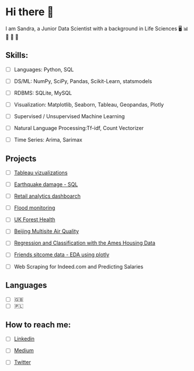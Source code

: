 # Hi there 👋

I am Sandra, a Junior Data Scientist with a background in Life Sciences  :desktop_computer: :bar_chart: :petri_dish: :microscope: :test_tube:
                                                    
## Skills:
- [ ] Languages: Python, SQL
- [ ] DS/ML: NumPy, SciPy, Pandas, Scikit-Learn, statsmodels
- [ ] RDBMS: SQLite, MySQL
- [ ] Visualization: Matplotlib, Seaborn, Tableau, Geopandas, Plotly
- [ ] Supervised / Unsupervised Machine Learning
- [ ] Natural Language Processing:​ Tf-idf, Count Vectorizer
- [ ] Time Series: Arima, Sarimax


## Projects
- [ ] [Tableau vizualizations](https://public.tableau.com/app/profile/sandra.abubakir#!/)
- [ ] [Earthquake damage - SQL ](https://github.com/sandraabu/earthquake-damage)
- [ ] [Retail analytics dashboarch](https://github.com/sandraabu/retail-analytics-dashboard)
- [ ] [Flood monitoring](https://github.com/sandraabu/Flood-Monitoring#Flood-monitoring)
- [ ] [UK Forest Health](https://github.com/sandraabu/UK-Forest-Health#UK-Forest-Health)
- [ ] [Beijing Multisite Air Quality](https://github.com/sandraabu/Beijing-Multi-Site-Air-Quality#Beijing-Multi-Site-Air-Quality)
- [ ] [Regression and Classification with the Ames Housing Data](https://github.com/sandraabu/Predicting-house-prices)
- [ ] [Friends sitcome data - EDA using plotly](https://github.com/sandraabu/Friends-EDA-streamlit)
- [ ] Web Scraping for Indeed.com and Predicting Salaries


## Languages
- [ ] :uk:
- [ ] :poland:

## How to reach me:
- [ ] [Linkedin](https://www.linkedin.com/in/sandra-abubakir/)
- [ ] [Medium](https://medium.com/@sandraabu)
- [ ] [Twitter](https://twitter.com/SandraAbubakir)



<!--
**sandraabu/sandraabu** is a ✨ _special_ ✨ repository because its `README.md` (this file) appears on your GitHub profile.

Here are some ideas to get you started:

- 🔭 I’m currently working on ...
- 🌱 I’m currently learning ...
- 👯 I’m looking to collaborate on ...
- 🤔 I’m looking for help with ...
- 💬 Ask me about ...
- 📫 How to reach me: ...
- 😄 Pronouns: ...
- ⚡ Fun fact: ...
-->
